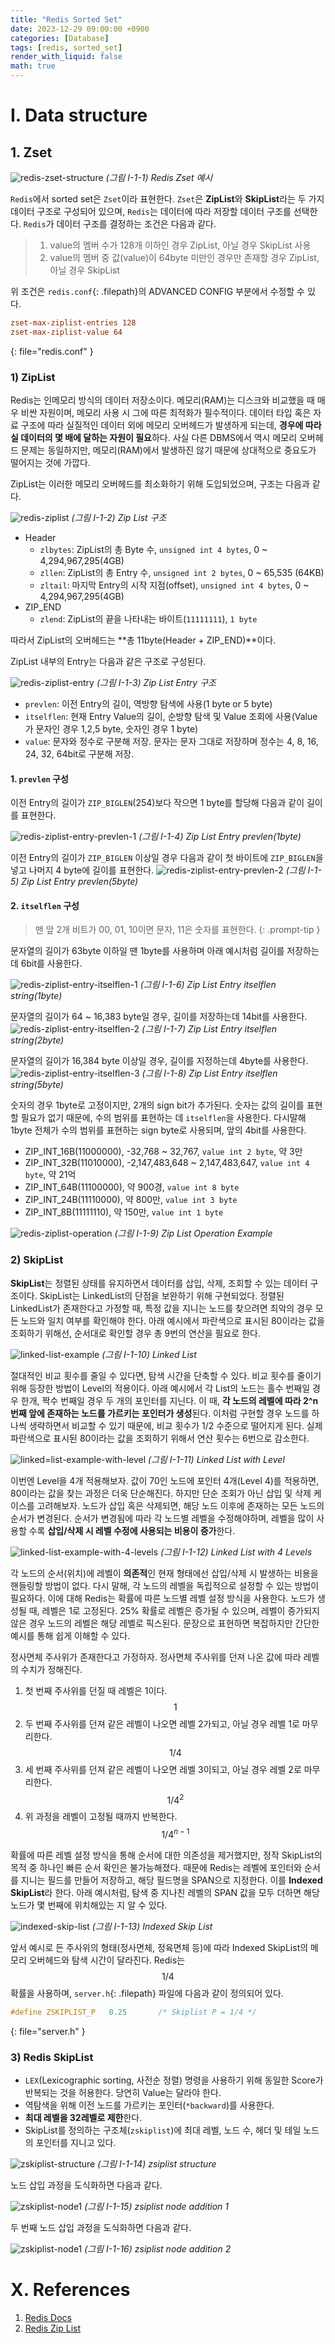 ```yaml
---
title: "Redis Sorted Set"
date: 2023-12-29 09:00:00 +0900
categories: [Database]
tags: [redis, sorted_set]
render_with_liquid: false
math: true
---
```



# I. Data structure
## 1. Zset
![redis-zset-structure](https://github.com/JeekLee/JeekLee.github.io/assets/72681875/7ab02688-1983-402f-a0d4-3feea33100ed)
_(그림 I-1-1) Redis Zset 예시_

`Redis`에서 sorted set은 `Zset`이라 표현한다.
`Zset`은 **ZipList**와 **SkipList**라는 두 가지 데이터 구조로 구성되어 있으며, `Redis`는 데이터에 따라 저장할 데이터 구조를 선택한다.
`Redis`가 데이터 구조를 결정하는 조건은 다음과 같다.

> 1. value의 멤버 수가 128개 이하인 경우 ZipList, 아닐 경우 SkipList 사용
> 2. value의 멤버 중 값(value)이 64byte 미만인 경우만 존재할 경우 ZipList, 아닐 경우 SkipList

위 조건은 `redis.conf`{: .filepath}의 ADVANCED CONFIG 부분에서 수정할 수 있다.
```conf
zset-max-ziplist-entries 128
zset-max-ziplist-value 64
```
{: file="redis.conf" }

### 1) ZipList
Redis는 인메모리 방식의 데이터 저장소이다. 메모리(RAM)는 디스크와 비교했을 때 매우 비싼 자원이며, 메모리 사용 시 그에 따른 최적화가 필수적이다.
데이터 타입 혹은 자료 구조에 따라 실질적인 데이터 외에 메모리 오버헤드가 발생하게 되는데, **경우에 따라 실 데이터의 몇 배에 달하는 자원이 필요**하다.
사실 다른 DBMS에서 역시 메모리 오버헤드 문제는 동일하지만, 메모리(RAM)에서 발생하진 않기 때문에 상대적으로 중요도가 떨어지는 것에 가깝다.

ZipList는 이러한 메모리 오버헤드를 최소화하기 위해 도입되었으며, 구조는 다음과 같다.

![redis-ziplist](https://github.com/JeekLee/JeekLee.github.io/assets/72681875/b3f5ed06-9348-467d-974d-6ed665f945dd)
_(그림 I-1-2) Zip List 구조_

- Header
  - `zlbytes`: ZipList의 총 Byte 수, `unsigned int 4 bytes`, 0 ~ 4,294,967,295(4GB)
  - `zllen`: ZipList의 총 Entry 수, `unsigned int 2 bytes`, 0 ~ 65,535 (64KB)
  - `zltail`: 마지막 Entry의 시작 지점(offset), `unsigned int 4 bytes`, 0 ~ 4,294,967,295(4GB)
- ZIP_END
  - `zlend`: ZipList의 끝을 나타내는 바이트(`11111111`), `1 byte`

따라서 ZipList의 오버헤드는 **총 11byte(Header + ZIP_END)**이다.

ZipList 내부의 Entry는 다음과 같은 구조로 구성된다.

![redis-ziplist-entry](https://github.com/JeekLee/JeekLee.github.io/assets/72681875/c3b74d1c-dee4-4ee1-bb76-26f047e35202)
_(그림 I-1-3) Zip List Entry 구조_

- `prevlen`: 이전 Entry의 길이, 역방향 탐색에 사용(1 byte or 5 byte)
- `itselflen`: 현재 Entry Value의 길이, 순방향 탐색 및 Value 조회에 사용(Value가 문자인 경우 1,2,5 byte, 숫자인 경우 1 byte)
- `value`: 문자와 정수로 구분해 저장. 문자는 문자 그대로 저장하며 정수는 4, 8, 16, 24, 32, 64bit로 구분해 저장.

#### 1. `prevlen` 구성
이전 Entry의 길이가 `ZIP_BIGLEN`(254)보다 작으면 1 byte를 할당해 다음과 같이 길이를 표현한다.

![redis-ziplist-entry-prevlen-1](https://github.com/JeekLee/JeekLee.github.io/assets/72681875/7127f295-507d-4194-8d9c-ab23d4a0df9b)
_(그림 I-1-4) Zip List Entry prevlen(1byte)_

이전 Entry의 길이가 `ZIP_BIGLEN` 이상일 경우 다음과 같이 첫 바이트에 `ZIP_BIGLEN`을 넣고 나머지 4 byte에 길이를 표현한다.
![redis-ziplist-entry-prevlen-2](https://github.com/JeekLee/JeekLee.github.io/assets/72681875/f942d4ce-9d24-4218-8834-5ce6b80f0bd2)
_(그림 I-1-5) Zip List Entry prevlen(5byte)_

#### 2. `itselflen` 구성
> 맨 앞 2개 비트가 00, 01, 10이면 문자, 11은 숫자를 표현한다.
{: .prompt-tip }

문자열의 길이가 63byte 이하일 땐 1byte를 사용하며 아래 예시처럼 길이를 저장하는 데 6bit를 사용한다.

![redis-ziplist-entry-itselflen-1](https://github.com/JeekLee/JeekLee.github.io/assets/72681875/fc510649-f0a6-4c80-ac77-e8e8449c3756)
_(그림 I-1-6) Zip List Entry itselflen string(1byte)_

문자열의 길이가 64 ~ 16,383 byte일 경우, 길이를 저장하는데 14bit를 사용한다.
![redis-ziplist-entry-itselflen-2](https://github.com/JeekLee/JeekLee.github.io/assets/72681875/36ad5ab5-cb1e-4ae3-87d5-ef2e3973d506)
_(그림 I-1-7) Zip List Entry itselflen string(2byte)_

문자열의 길이가 16,384 byte 이상일 경우, 길이를 지정하는데 4byte를 사용한다.
![redis-ziplist-entry-itselflen-3](https://github.com/JeekLee/JeekLee.github.io/assets/72681875/1fdf1e5c-d156-4bad-98cc-a63dd631de06)
_(그림 I-1-8) Zip List Entry itselflen string(5byte)_

숫자의 경우 1byte로 고정이지만, 2개의 sign bit가 추가된다. 숫자는 값의 길이를 표현할 필요가 없기 때문에, 수의 범위를 표현하는 데 `itselflen`을 사용한다.
다시말해 1byte 전체가 수의 범위를 표현하는 sign byte로 사용되며, 앞의 4bit를 사용한다.
- ZIP_INT_16B(11000000), -32,768 ~ 32,767, `value int 2 byte`, 약 3만
- ZIP_INT_32B(11010000), -2,147,483,648 ~ 2,147,483,647, `value int 4 byte`, 약 21억 
- ZIP_INT_64B(11100000), 약 900경, `value int 8 byte`
- ZIP_INT_24B(11110000), 약 800만, `value int 3 byte`
- ZIP_INT_8B(11111110), 약 150만, `value int 1 byte`

![redis-ziplist-operation](https://github.com/JeekLee/JeekLee.github.io/assets/72681875/e608b0cb-ff84-486b-8c8a-d8da6fb8a35c)
_(그림 I-1-9) Zip List Operation Example_

### 2) SkipList
**SkipList**는 정렬된 상태를 유지하면서 데이터를 삽입, 삭제, 조회할 수 있는 데이터 구조이다.
SkipList는 LinkedList의 단점을 보완하기 위해 구현되었다. 정렬된 LinkedList가 존재한다고 가정할 때,
특정 값을 지니는 노드를 찾으려면 최악의 경우 모든 노드와 일치 여부를 확인해야 한다.
아래 예시에서 파란색으로 표시된 80이라는 값을 조회하기 위해선, 순서대로 확인할 경우 총 9번의 연산을 필요로 한다.

![linked-list-example](https://github.com/JeekLee/JeekLee.github.io/assets/72681875/72a5ba96-fdb2-4dac-bd00-c766421881f1)
_(그림 I-1-10) Linked List_

절대적인 비교 횟수를 줄일 수 있다면, 탐색 시간을 단축할 수 있다. 비교 횟수를 줄이기 위해 등장한 방법이 Level의 적용이다.
아래 예시에서 각 List의 노드는 홀수 번째일 경우 한개, 짝수 번째일 경우 두 개의 포인터를 지닌다.
이 때, **각 노드의 레벨에 따라 2^n번째 앞에 존재하는 노드를 가르키는 포인터가 생성**된다.
이처럼 구현할 경우 노드를 하나씩 생략하면서 비교할 수 있기 때문에, 비교 횟수가 1/2 수준으로 떨어지게 된다.
실제 파란색으로 표시된 80이라는 값을 조회하기 위해서 연산 횟수는 6번으로 감소한다.

![linked=list-example-with-level](https://github.com/JeekLee/JeekLee.github.io/assets/72681875/b1e70033-075a-4052-933d-2b722f321f27)
_(그림 I-1-11) Linked List with Level_

이번엔 Level을 4개 적용해보자. 값이 70인 노드에 포인터 4개(Level 4)를 적용하면, 80이라는 값을 찾는 과정은 더욱 단순해진다.
하지만 단순 조회가 아닌 삽입 및 삭제 케이스를 고려해보자. 
노드가 삽입 혹은 삭제되면, 해당 노드 이후에 존재하는 모든 노드의 순서가 변경된다.
순서가 변경됨에 따라 각 노드별 레벨을 수정해야하며, 레벨을 많이 사용할 수록 **삽입/삭제 시 레벨 수정에 사용되는 비용이 증가**한다. 

![linked-list-example-with-4-levels](https://github.com/JeekLee/JeekLee.github.io/assets/72681875/9e57822d-03ed-4844-9ee6-9d6aa590fedc)
_(그림 I-1-12) Linked List with 4 Levels_

각 노드의 순서(위치)에 레벨이 **의존적**인 현재 형태에선 삽입/삭제 시 발생하는 비용을 핸들링할 방법이 없다.
다시 말해, 각 노드의 레벨을 독립적으로 설정할 수 있는 방법이 필요하다. 이에 대해 Redis는 확률에 따른 노드별 레벨 설정 방식을 사용한다.
노드가 생성될 때, 레벨은 1로 고정된다. 25% 확률로 레벨은 증가될 수 있으며, 레벨이 증가되지 않은 경우 노드의 레벨은 해당 레벨로 픽스된다.
문장으로 표현하면 복잡하지만 간단한 예시를 통해 쉽게 이해할 수 있다.

정사면체 주사위가 존재한다고 가정하자. 정사면체 주사위를 던져 나온 값에 따라 레벨의 수치가 정해진다.
1. 첫 번째 주사위를 던질 때 레벨은 1이다. $$1$$
2. 두 번째 주사위를 던져 같은 레벨이 나오면 레벨 2가되고, 아닐 경우 레벨 1로 마무리한다. $$1/4$$
3. 세 번째 주사위를 던져 같은 레벨이 나오면 레벨 3이되고, 아닐 경우 레벨 2로 마무리한다. $$1/4^2$$
4. 위 과정을 레벨이 고정될 때까지 반복한다. $$1/4^{n-1}$$

확률에 따른 레벨 설정 방식을 통해 순서에 대한 의존성을 제거했지만, 정작 SkipList의 목적 중 하나인 빠른 순서 확인은 불가능해졌다.
때문에 Redis는 레벨에 포인터와 순서를 지니는 필드를 만들어 저장하고, 해당 필드명을 SPAN으로 지정한다. 이를 **Indexed SkipList**라 한다.
아래 예시처럼, 탐색 중 지나친 레벨의 SPAN 값을 모두 더하면 해당 노드가 몇 번째에 위치해있는 지 알 수 있다.

![indexed-skip-list](https://github.com/JeekLee/JeekLee.github.io/assets/72681875/c3c4eab2-c4af-4f59-980f-948290ebeeae)
_(그림 I-1-13) Indexed Skip List_

앞서 예시로 든 주사위의 형태(정사면체, 정육면체 등)에 따라 Indexed SkipList의 메모리 오버헤드와 탐색 시간이 달라진다. 
Redis는 $$1/4$$ 확률을 사용하며, `server.h`{: .filepath} 파일에 다음과 같이 정의되어 있다.
```c
#define ZSKIPLIST_P   0.25       /* Skiplist P = 1/4 */
```
{: file="server.h" }

### 3) Redis SkipList
- `LEX`(Lexicographic sorting, 사전순 정렬) 명령을 사용하기 위해 동일한 Score가 반복되는 것을 허용한다. 당연히 Value는 달라야 한다.
- 역탐색을 위해 이전 노드를 가르키는 포인터(`*backward`)를 사용한다.
- **최대 레벨을 32레벨로 제한**한다.
- SkipList를 정의하는 구조체(`zskiplist`)에 최대 레벨, 노드 수, 헤더 및 테일 노드의 포인터를 지니고 있다.

![zskiplist-structure](https://github.com/JeekLee/JeekLee.github.io/assets/72681875/0a1ec4c9-174f-404c-8391-1b8ed1c500e1)
_(그림 I-1-14) zsiplist structure_

노드 삽입 과정을 도식화하면 다음과 같다.

![zskiplist-node1](https://github.com/JeekLee/JeekLee.github.io/assets/72681875/2fcf535d-7ba4-4def-827f-b0e7fd70567e)
_(그림 I-1-15) zsiplist node addition 1_

두 번째 노드 삽입 과정을 도식화하면 다음과 같다.

![zskiplist-node1](https://github.com/JeekLee/JeekLee.github.io/assets/72681875/cc25d026-135e-4188-a98f-16d2f162c40a)
_(그림 I-1-16) zsiplist node addition 2_


# X. References
1. [Redis Docs](https://redis.io/docs/data-types/)
2. [Redis Zip List](https://songhayoung.github.io/2021/06/04/Redis/zset-vs-list/#%EA%B0%9C%EC%9A%94)
